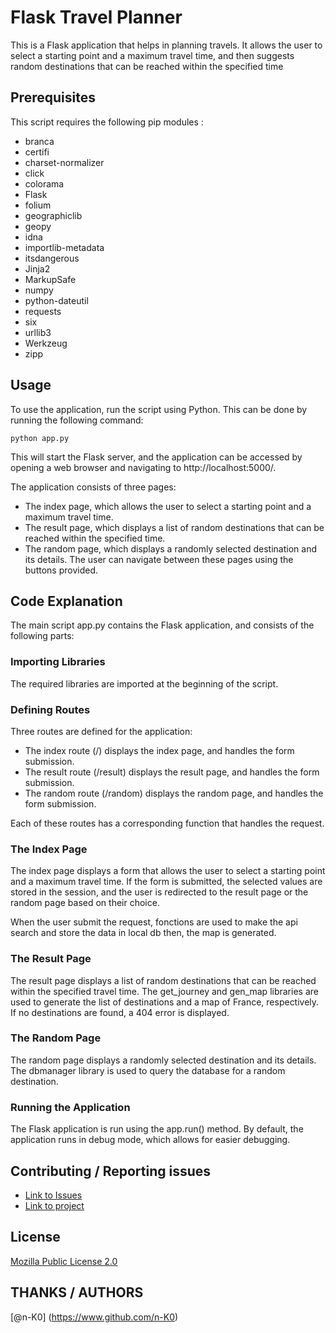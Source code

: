 # Flask Travel Planner
This is a Flask application that helps in planning travels. It allows the user to select a starting point and a maximum travel time, and then suggests random destinations that can be reached within the specified time

## Prerequisites

This script requires the following pip modules :

- branca
- certifi
- charset-normalizer
- click
- colorama
- Flask
- folium
- geographiclib
- geopy
- idna
- importlib-metadata
- itsdangerous
- Jinja2
- MarkupSafe
- numpy
- python-dateutil
- requests
- six
- urllib3
- Werkzeug
- zipp


## Usage

To use the application, run the script using Python. This can be done by running the following command:
```
python app.py
```
This will start the Flask server, and the application can be accessed by opening a web browser and navigating to http://localhost:5000/.

The application consists of three pages:

* The index page, which allows the user to select a starting point and a maximum travel time.
* The result page, which displays a list of random destinations that can be reached within the specified time.
* The random page, which displays a randomly selected destination and its details.
The user can navigate between these pages using the buttons provided.

## Code Explanation
The main script app.py contains the Flask application, and consists of the following parts:

### Importing Libraries
The required libraries are imported at the beginning of the script.

### Defining Routes
Three routes are defined for the application:

* The index route (/) displays the index page, and handles the form submission.
* The result route (/result) displays the result page, and handles the form submission.
* The random route (/random) displays the random page, and handles the form submission.

Each of these routes has a corresponding function that handles the request.

### The Index Page
The index page displays a form that allows the user to select a starting point and a maximum travel time. If the form is submitted, the selected values are stored in the session, and the user is redirected to the result page or the random page based on their choice.

When the user submit the request, fonctions are used to make the api search and store the data in local db then, the map is generated.

### The Result Page
The result page displays a list of random destinations that can be reached within the specified travel time. The get_journey and gen_map libraries are used to generate the list of destinations and a map of France, respectively. If no destinations are found, a 404 error is displayed.

### The Random Page
The random page displays a randomly selected destination and its details. The dbmanager library is used to query the database for a random destination.


### Running the Application
The Flask application is run using the app.run() method. By default, the application runs in debug mode, which allows for easier debugging.

## Contributing / Reporting issues

* [Link to Issues](https://github.com/n-K0/sncf_finder/issues)
* [Link to project](https://github.com/n-K0/sncf_finder/projects)

## License

[Mozilla Public License 2.0](https://www.mozilla.org/en-US/MPL/)

## THANKS / AUTHORS
 [@n-K0] (https://www.github.com/n-K0)
